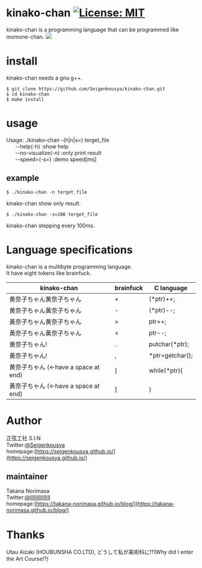 # kinako-chan [![License: MIT](https://img.shields.io/badge/License-MIT-yellow.svg)](https://opensource.org/licenses/MIT)
kinako-chan is a programming language that can be programmed like momone-chan.
![](https://pbs.twimg.com/media/DOw0HQDVwAE92LD?format=jpg&name=medium)  

# install
kinako-chan needs a gnu g++.

```terminal
$ git clone https://github.com/Seigenkousya/kinako-chan.git
$ cd kinako-chan
$ make install
```

# usage
Usage: ./kinako-chan -(h|n|s=) terget_file  
&nbsp;&nbsp;&nbsp;&nbsp;&nbsp;&nbsp;--help(-h) :show help  
&nbsp;&nbsp;&nbsp;&nbsp;&nbsp;&nbsp;--no-visualize(-n) :only print result  
&nbsp;&nbsp;&nbsp;&nbsp;&nbsp;&nbsp;--speed=(-s=) :demo speed[ms]  

## example
```terminal
$ ./kinako-chan -n terget_file
```
kinako-chan show only result.

```terminal
$ ./kinako-chan -s=100 terget_file
```
kinako-chan stepping every 100ms.


# Language specifications
kinako-chan is a multibyte programming language.  
It have eight tokens like brainfuck.  

|kinako-chan|brainfuck|C language|
|-------|-------|-------|
|黄奈子ちゃん黄奈子ちゃん|+|(\*ptr)++;|
|黄奈子ちゃん黃奈子ちゃん|-|(\*ptr)--;|
|黃奈子ちゃん黄奈子ちゃん|>|ptr++;|
|黃奈子ちゃん黃奈子ちゃん|<|ptr--;|
|黄奈子ちゃん!|.|putchar(\*ptr);|
|黃奈子ちゃん!|,|\*ptr=getchar();|
|黄奈子ちゃん&nbsp;(<-have a space at end)|[|while(\*ptr){|
|黃奈子ちゃん&nbsp;(<-have a space at end)|]|}|


# Author
正弦工社 S.I.N  
Twitter:[@Seigenkousya](https://twitter.com/Seigenkousya)    
homepage:[https://seigenkousya.github.io/](https://seigenkousya.github.io/)  

## maintainer
Takana Norimasa  
Twitter:[@lIlIIllIIIlIlIl](https://twitter.com/lIlIIllIIIlIlIl)  
homepage:[https://takana-norimasa.github.io/blog/](https://takana-norimasa.github.io/blog/)  

# Thanks
Utau Aizaki (HOUBUNSHA CO.LTD), どうして私が美術科に!?(Why did I enter the Art Course!?)
